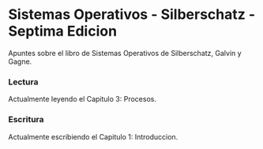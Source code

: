 # Sistemas Operativos - Silberschatz - Septima Edicion
Apuntes sobre el libro de Sistemas Operativos de Silberschatz, Galvin y Gagne.

### Lectura
Actualmente leyendo el Capitulo 3: Procesos.

### Escritura
Actualmente escribiendo el Capitulo 1: Introduccion.

